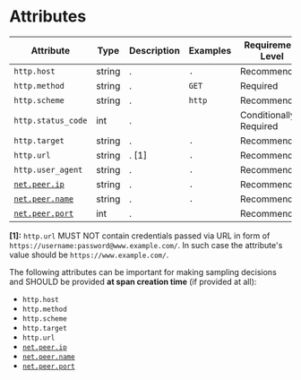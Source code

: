# Attributes

<!-- semconv http -->
| Attribute  | Type | Description  | Examples  | Requirement Level |
|---|---|---|---|---|
| `http.host` | string | . | `.` | Recommended |
| `http.method` | string | . | `GET` | Required |
| `http.scheme` | string | . | `http` | Recommended |
| `http.status_code` | int | . |  | Conditionally Required <condition> |
| `http.target` | string | . | `.` | Recommended |
| `http.url` | string | . [1] | `.` | Recommended |
| `http.user_agent` | string | . | `.` | Recommended |
| [`net.peer.ip`](span-general.md) | string | . | `.` | Recommended |
| [`net.peer.name`](span-general.md) | string | . | `.` | Recommended |
| [`net.peer.port`](span-general.md) | int | . |  | Recommended |

**[1]:** `http.url` MUST NOT contain credentials passed via URL in form of `https://username:password@www.example.com/`. In such case the attribute's value should be `https://www.example.com/`.

The following attributes can be important for making sampling decisions and SHOULD be provided **at span creation time** (if provided at all):

* `http.host`
* `http.method`
* `http.scheme`
* `http.target`
* `http.url`
* [`net.peer.ip`](span-general.md)
* [`net.peer.name`](span-general.md)
* [`net.peer.port`](span-general.md)
<!-- endsemconv -->

